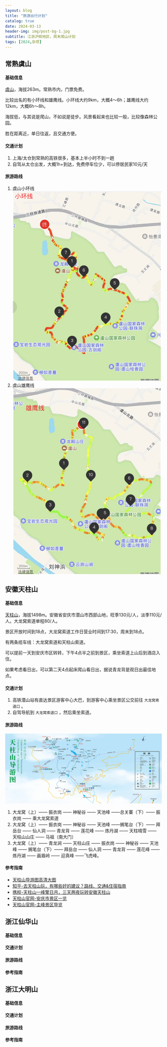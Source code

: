 ```yaml
---
layout: blog
title: "旅游出行计划"
catalog: true
date: 2024-03-13
header-img: img/post-bg-1.jpg
subtitle: 江浙沪皖地区，周末爬山计划
tags: [2024,杂项]
---
```

## 常熟虞山

#### 基础信息

[虞山](https://baike.baidu.com/item/%E8%99%9E%E5%B1%B1/1231736)，海拔263m。常熟市内，门票免费。

比较出名的有小环线和雄鹰线。小环线大约9km，大概4～6h；雄鹰线大约12km，大概6h～8h。

海拔低，与其说是爬山，不如说是徒步。风景看起来也比较一般，比较像森林公园。

胜在距离近，单日往返，且交通方便。

#### 交通计划

1. 上海/太仓到常熟的高铁很多，基本上半小时不到一趟
2. 自驾从太仓出发，大概1h+到达，免费停车位少，可以停居民家10元/天

#### 旅游路线

1. 虞山小环线
![虞山-小环线](https://raw.githubusercontent.com/RussXia/russxia.github.io/master/_pic/%E8%99%9E%E5%B1%B1-%E5%B0%8F%E7%8E%AF%E7%BA%BF.png)
2. 虞山雄鹰线
![虞山-雄鹰线](https://raw.githubusercontent.com/RussXia/russxia.github.io/master/_pic/%E8%99%9E%E5%B1%B1-%E9%9B%84%E9%B9%B0%E7%BA%BF.png)

## 安徽天柱山

#### 基础信息

[天柱山](https://baike.baidu.com/item/%E5%A4%A9%E6%9F%B1%E5%B1%B1/1770)，海拔1498m。安徽省安庆市潜山市西部山地，旺季130元/人，淡季110元/人。大龙窝索道单程80/人。

景区开放时间到18点，大龙窝索道工作日营业时间到17:30，周末到18点。

有两条缆车线：大龙窝索道和天柱山索道。

可以提前一天到安庆市区转转，下午4点半之前到景区，乘坐索道上山后到酒店入住。

如果考虑看日出，可以第二天4点起床爬山看日出，据说青龙背是观日出最佳地点。

#### 交通计划

1. 高铁潜山站有直达景区游客中心大巴，到游客中心乘坐景区公交前往 `大龙窝索道口` 。
2. 自驾导航到 `大龙窝索道口` ，然后乘坐索道。

#### 旅游路线
![天柱山导游图](https://raw.githubusercontent.com/RussXia/russxia.github.io/master/_pic/%E5%A4%A9%E6%9F%B1%E5%B1%B1%E5%AF%BC%E6%B8%B8%E5%9B%BE.jpg)
1. 大龙窝（上）—— 振衣岗 —— 神秘谷 —— 天池峰 ——总关寨（下）—— 振衣岗 —— 乘大龙窝索道
2. 大龙窝（上）—— 振衣岗 —— 神秘谷 —— 天池峰 ——搁笔台（下）—— 拜岳台 —— 仙人洞 —— 青龙背 —— 莲花峰 —— 炼丹湖 —— 天柱晴雪 —— 天柱山山庄 —— 马祖（南大门）
3. 大龙窝（上）—— 青龙涧 —— 天柱山庄 —— 振衣岗 —— 神秘谷 —— 天池峰 —— 搁笔台（下）—— 拜岳台 —— 仙人洞 —— 青龙背 —— 莲花峰 —— 炼丹湖 —— 画眉岭 —— 迎真峰 ——飞虎峰。

#### 参考指南

+ [天柱山导游图高清大图](http://www.tzs.cn/uploads/17/image/public/202308/20230819155137_e7pkqlfbxh.jpg)
+ [知乎-去天柱山玩，有哪些好的建议？路线、交通&住宿指南](https://www.zhihu.com/question/34161983)
+ [携程-天柱山一峰擎日月，三天两夜玩转安徽天柱山](https://gs.ctrip.com/html5/you/travels/161/3968877.html)
+ [天柱山官网-安庆市景区一览](http://www.tzs.cn/site-ah-tzs/info/548)
+ [天柱山官网-主峰景区导览](http://www.tzs.cn/site-ah-tzs/info/550)

## 浙江仙华山

#### 基础信息

#### 交通计划

#### 旅游路线

#### 参考指南

## 浙江大明山

#### 基础信息

#### 交通计划

#### 旅游路线

#### 参考指南